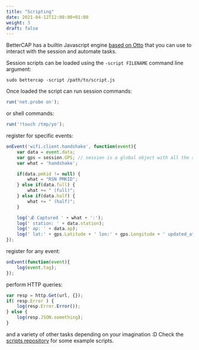 ```yaml
---
title: "Scripting"
date: 2021-04-12T12:00:00+01:00
weight: 3
draft: false
---
```


BetterCAP has a builtin Javascript engine [based on Otto](https://github.com/robertkrimen/otto) that you can use to interact with the session and automate tasks. 

Session scripts can be loaded using the `-script FILENAME` command line argument:

    sudo bettercap -script /path/to/script.js

Once loaded the script can run session commands:

```js
run('net.probe on');
```

or shell commands:

```js
run('!touch /tmp/yo');
```

register for specific events:

```js
onEvent('wifi.client.handshake', function(event){
    var data = event.data;
    var gps = session.GPS; // session is a global object with all the session data
    var what = 'handshake';

    if(data.pmkid != null) {
        what = "RSN PMKID";
    } else if(data.full) {
        what += " (full)";
    } else if(data.half) {
        what += " (half)";
    }

    log('💰 Captured ' + what + ':');
    log(' station: ' + data.station);
    log(' ap: ' + data.ap);
    log(' lat:' + gps.Latitude + ' lon:' + gps.Longitude + ' updated_at:' + gps.Updated.String());
});
```    

register for any event:

```js
onEvent(function(event){
    log(event.tag);
});
```

perform HTTP queries:

```js
var resp = http.Get(url, {});
if( resp.Error ) {
    log(resp.Error.Error());
} else {
    log(resp.JSON.something);
}
```

and a variety of other tasks depending on your imagination :D Check the [scripts repository](http://github.com/bettercap/scripts) for some example scripts.

